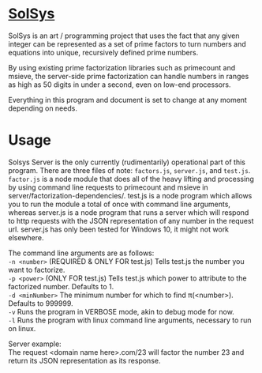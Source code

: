 # [SolSys](http://solsys.me)
SolSys is an art / programming project that uses the fact that any given integer can be represented as a set of prime factors to turn numbers and equations into unique, recursively defined prime numbers.

By using existing prime factorization libraries such as primecount and msieve, the server-side prime factorization can handle numbers in ranges as high as 50 digits in under a second, even on low-end processors.

Everything in this program and document is set to change at any moment depending on needs.

# Usage
Solsys Server is the only currently (rudimentarily) operational part of this program. There are three files of note: `factors.js`, `server.js`, and `test.js`. `factor.js` is a node module that does all of the heavy lifting and processing by using command line requests to primecount and msieve in server/factorization-dependencies/. test.js is a node program which allows you to run the module a total of once with command line arguments, whereas server.js is a node program that runs a server which will respond to http requests with the JSON representation of any number in the request url. server.js has only been tested for Windows 10, it might not work elsewhere.

The command line arguments are as follows:  
`-n <number>` (REQUIRED & ONLY FOR test.js) Tells test.js the number you want to factorize.  
`-p <power>` (ONLY FOR test.js) Tells test.js which power to attribute to the factorized number. Defaults to 1.  
`-d <minNumber>` The minimum number for which to find π(\<number\>). Defaults to 999999.  
`-v` Runs the program in VERBOSE mode, akin to debug mode for now.  
`-l` Runs the program with linux command line arguments, necessary to run on linux.

Server example:  
The request \<domain name here\>.com/23 will factor the number 23 and return its JSON representation as its response.
